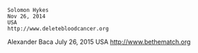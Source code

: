 ```
Solomon Hykes
Nov 26, 2014
USA
http://www.deletebloodcancer.org
```
Alexander Baca
July 26, 2015
USA
http://www.bethematch.org
```
